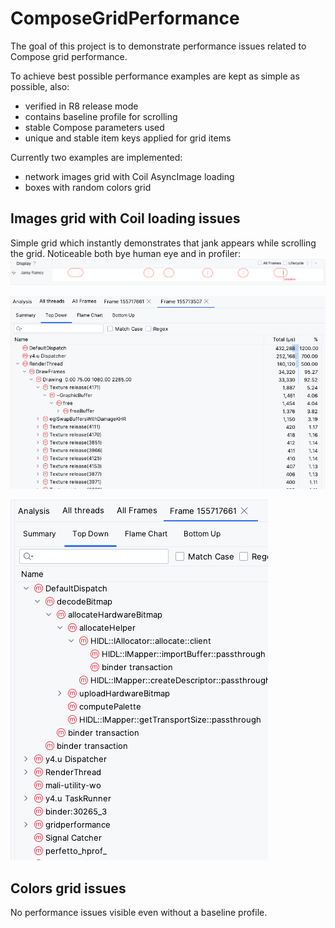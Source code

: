 # ComposeGridPerformance

The goal of this project is to demonstrate performance issues related to Compose grid performance.

To achieve best possible performance examples are kept as simple as possible, also:
- verified in R8 release mode
- contains baseline profile for scrolling
- stable Compose parameters used
- unique and stable item keys applied for grid items


Currently two examples are implemented:
- network images grid with Coil AsyncImage loading
- boxes with random colors grid


## Images grid with Coil loading issues

Simple grid which instantly demonstrates that jank appears while scrolling the grid. Noticeable both bye human eye and in profiler:
![jank_1](https://github.com/PauliusVal/ComposeGridPerformance/blob/main/images/images_grid_janky_frames_1.png?raw=true)

![jank_2](https://github.com/PauliusVal/ComposeGridPerformance/blob/main/images/images_grid_janky_frames_2.png?raw=true)

![jank_3](https://github.com/PauliusVal/ComposeGridPerformance/blob/main/images/images_grid_janky_frames_3.png?raw=true)

## Colors grid issues

No performance issues visible even without a baseline profile.
